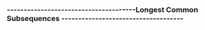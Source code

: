 
### --------------------------------------Longest Common Subsequences ------------------------------------

